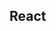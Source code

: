 

<!-- Start src/components/pages/sidebar/highscore.js -->

## React

<!-- End src/components/pages/sidebar/highscore.js -->


